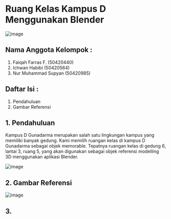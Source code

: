 # Ruang Kelas Kampus D Menggunakan Blender
![image](https://github.com/faiqahfrs27/KelasKampusD_Gunadarma/assets/106545788/fbb479ee-3631-49c4-a366-51e79f01a3df)
## Nama Anggota Kelompok : 
1. Faiqah Farras F. (50420440)
2. Ichwan Habibi (50420564)
3. Nur Muhammad Supyan (50420985)
## Daftar Isi : 
1. Pendahuluan
2. Gambar Referensi
## 1. Pendahuluan
Kampus D Gunadarma merupakan salah satu lingkungan kampus yang memiliki banyak gedung. Kami memilih ruangan kelas di kampus D Gunadarma sebagai objek memorable. Tepatnya ruangan kelas di gedung 6, lantai 3, ruang 5, yang akan digunakan sebagai objek referensi modelling 3D menggunakan aplikasi Blender.

![image](https://github.com/faiqahfrs27/KelasKampusD_Gunadarma/assets/106545788/03edca60-3aa6-4415-8303-5fdffa6a33bf)
## 2. Gambar Referensi
![image](https://github.com/faiqahfrs27/KelasKampusD_Gunadarma/assets/106545788/09127898-e65e-427b-90b7-bbaf5f944262)
## 3. 
